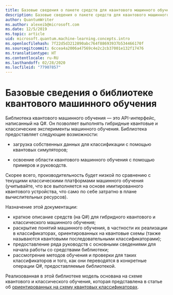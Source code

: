 ```yaml
---
title: Базовые сведения о пакете средств для квантового машинного обучения | Документация Майкрософт
description: Базовые сведения о пакете средств для квантового машинного обучения
author: QuantumWriter
ms.author: alexeib@microsoft.com
ms.date: 12/5/2019
ms.topic: article
uid: microsoft.quantum.machine-learning.concepts.intro
ms.openlocfilehash: 7f22d5d3212890abc764f88693937b534466170f
ms.sourcegitcommit: 6ccea4a2006a47569c4e2c2cb37001e132f17476
ms.translationtype: HT
ms.contentlocale: ru-RU
ms.lasthandoff: 02/28/2020
ms.locfileid: "77907857"
---
```

# <a name="introduction-to-the-quantum-machine-learning-library"></a>Базовые сведения о библиотеке квантового машинного обучения

Библиотека квантового машинного обучения — это API-интерфейс, написанный на Q#. Он позволяет выполнять гибридные квантовые и классические эксперименты машинного обучения. Библиотека предоставляет следующие возможности:

- загрузка собственных данных для классификации с помощью квантовых симуляторов;

- освоение области квантового машинного обучения с помощью примеров и руководств.

Скорее всего, производительность будет низкой по сравнению с текущими классическими платформами машинного обучения (учитывайте, что все выполняется на основе имитированного квантового устройства, что само по себе затратно в плане вычислительных ресурсов).

Назначение этой документации:

- краткое описание средств (на Q\#) для гибридного квантового и классического машинного обучения;
- раскрытие понятий машинного обучения, в частности их реализации в классификаторах, ориентированных на квантовые схемы (также называются квантовыми последовательными классификаторами);
- предоставление ряда руководств с основными сведениями для начала работы со средствами библиотеки;
- рассмотрение методов обучения и проверки для таких классификаторов и того, как они переводятся в конкретные операции Q\#, предоставляемые библиотекой.

Реализованная в этой библиотеке модель основана на схеме квантового и классического обучения, которая представлена в статье об [ориентированных на схему квантовых классификаторах](https://arxiv.org/abs/1804.00633).
